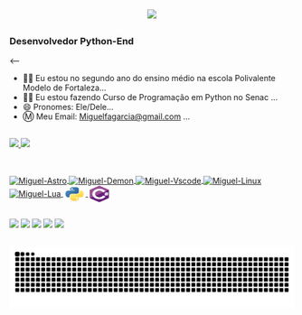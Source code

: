 <h1 align="center">
    <img src="https://readme-typing-svg.herokuapp.com/?font=Righteous&size=35&center=true&vCenter=true&width=500&height=70&duration=4000&lines=Olá!+👋;+Sou+Miguel+Farias+Garcia!;" />
</h1>
<h3>Desenvolvedor Python-End </h3>

<--

- 🧑‍🎓 Eu estou no segundo ano do ensino médio na escola Polivalente Modelo de Fortaleza...
- 👨‍🏫 Eu estou fazendo Curso de Programação em Python no Senac ...
- 😄 Pronomes: Ele/Dele...
- Ⓜ️ Meu Email: Miguelfagarcia@gmail.com ...

##

<div>
  <a href="https://github.com/Miketaegin"> 
<img height="42%" src="https://github-readme-stats.vercel.app/api?username=Miketaegin&show_icons=true&theme=dark&include_all_commits=true&count_private=true"/>
  <img height="50%
" src="https://github-readme-stats.vercel.app/api/top-langs/?username=Miketaegin&layout=compact&langs_count=16&theme=dark"/>
</div>

##

<div style="display: inline_block"><br>
  <img align="center" alt="Miguel-Astro" height="30" width="40" src="https://cdn.jsdelivr.net/gh/devicons/devicon@latest/icons/astro/astro-original.svg"/>
  <img align="center" alt="Miguel-Demon" height="30" width="40" src="https://cdn.jsdelivr.net/gh/devicons/devicon@latest/icons/nodemon/nodemon-original.svg">
  <img align="center" alt="Miguel-Vscode" height="30" width="40" src="https://cdn.jsdelivr.net/gh/devicons/devicon@latest/icons/vscode/vscode-original.svg">
  <img align="center" alt="Miguel-Linux" height="30" width="40" src="https://cdn.jsdelivr.net/gh/devicons/devicon@latest/icons/linux/linux-original.svg">
  <img align="center" alt="Miguel-Lua" height="30" width="40" src="https://cdn.jsdelivr.net/gh/devicons/devicon@latest/icons/lua/lua-original.svg">
  <img align="center" alt="Miguel-Python" height="30" width="40" src="https://raw.githubusercontent.com/devicons/devicon/master/icons/python/python-original.svg">
  <img align="center" alt="Miguel-Csharp" height="30" width="40" src="https://raw.githubusercontent.com/devicons/devicon/master/icons/csharp/csharp-original.svg">
</div>

##

<div>
  <a href="https://www.youtube.com/@Senacceoficial" target="_blank"><img src="https://img.shields.io/badge/YouTube-FF0000?style=for-the-badge&logo=youtube&logoColor=white" target="_blank"></a>
  <a href="https://instagram.com/denis.p.silva" target="_blank"><img src="https://img.shields.io/badge/-Instagram-%23E4405F?style=for-the-badge&logo=instagram&logoColor=white" target="_blank"></a>
 <a href="https://discord.gg/236957863879114754" target="_blank"><img src="https://img.shields.io/badge/Discord-7289DA?style=for-the-badge&logo=discord&logoColor=white" target="_blank"></a> 
  <a href = "mailto:denissilva@ce.senac.br"><img src="https://img.shields.io/badge/Gmail-D14836?style=for-the-badge&logo=gmail&logoColor=white" target="_blank"></a>
  <a href="https://www.linkedin.com/in/denissilvace" target="_blank"><img src="https://img.shields.io/badge/-LinkedIn-%230077B5?style=for-the-badge&logo=linkedin&logoColor=white" target="_blank"></a>   
</div>

##

 ![Snake animation](https://github.com/Miketaegin/Miketaegin/blob/output/github-contribution-grid-snake.svg)
